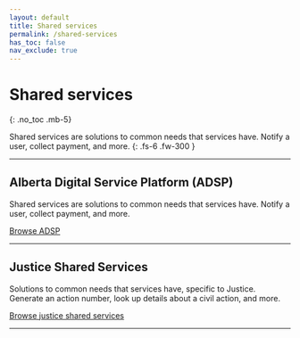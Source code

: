 ```yaml
---
layout: default
title: Shared services
permalink: /shared-services
has_toc: false
nav_exclude: true
---
```


# Shared services
{: .no_toc .mb-5}

Shared services are solutions to common needs that services have. Notify a user, collect payment, and more.
{: .fs-6 .fw-300 }


---

## Alberta Digital Service Platform (ADSP)

Shared services are solutions to common needs that services have. Notify a user, collect payment, and more.

[Browse ADSP](https://twjeffery.github.io/DIO-test-2/shared_services/adsp/overview/)

---

## Justice Shared Services

Solutions to common needs that services have, specific to Justice. Generate an action number, look up details about a civil action, and more.

[Browse justice shared services](https://twjeffery.github.io/DIO-test-2/shared_services/justice/overview/)

---
